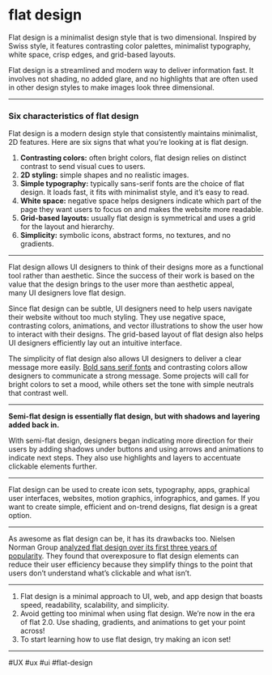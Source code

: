 # flat design
Flat design is a minimalist design style that is two dimensional. Inspired by Swiss style, it features contrasting color palettes, minimalist typography, white space, crisp edges, and grid-based layouts. 

Flat design is a streamlined and modern way to deliver information fast. It involves not shading, no added glare, and no highlights that are often used in other design styles to make images look three dimensional.
***
### Six characteristics of flat design

Flat design is a modern design style that consistently maintains minimalist, 2D features. Here are six signs that what you’re looking at is flat design.

1.  **Contrasting colors:** often bright colors, flat design relies on distinct contrast to send visual cues to users.
2.  **2D styling:** simple shapes and no realistic images.
3.  **Simple typography:** typically sans-serif fonts are the choice of flat design. It loads fast, it fits with minimalist style, and it’s easy to read. 
4.  **White space:** negative space helps designers indicate which part of the page they want users to focus on and makes the website more readable.
5.  **Grid-based layouts:** usually flat design is symmetrical and uses a grid for the layout and hierarchy.
6.  **Simplicity:** symbolic icons, abstract forms, no textures, and no gradients.

***
Flat design allows UI designers to think of their designs more as a functional tool rather than aesthetic. Since the success of their work is based on the value that the design brings to the user more than aesthetic appeal, many UI designers love flat design. 

Since flat design can be subtle, UI designers need to help users navigate their website without too much styling. They use negative space, contrasting colors, animations, and vector illustrations to show the user how to interact with their designs. The grid-based layout of flat design also helps UI designers efficiently lay out an intuitive interface. 

The simplicity of flat design also allows UI designers to deliver a clear message more easily. [Bold sans serif fonts](https://careerfoundry.com/en/blog/ui-design/typography-trends/) and contrasting colors allow designers to communicate a strong message. Some projects will call for bright colors to set a mood, while others set the tone with simple neutrals that contrast well.
***
**Semi-flat design is essentially flat design, but with shadows and layering added back in.**

With semi-flat design, designers began indicating more direction for their users by adding shadows under buttons and using arrows and animations to indicate next steps. They also use highlights and layers to accentuate clickable elements further.
***
Flat design can be used to create icon sets, typography, apps, graphical user interfaces, websites, motion graphics, infographics, and games. If you want to create simple, efficient and on-trend designs, flat design is a great option.
***
As awesome as flat design can be, it has its drawbacks too. Nielsen Norman Group [analyzed flat design over its first three years of popularity](https://www.nngroup.com/articles/flat-design/ "analyzed flat design over its first three years of popularity."). They found that overexposure to flat design elements can reduce their user efficiency because they simplify things to the point that users don’t understand what’s clickable and what isn’t.
***
1.  Flat design is a minimal approach to UI, web, and app design that boasts speed, readability, scalability, and simplicity. 
2.  Avoid getting too minimal when using flat design. We’re now in the era of flat 2.0. Use shading, gradients, and animations to get your point across!
3.  To start learning how to use flat design, try making an icon set!
***
#UX 
#ux #ui
#flat-design